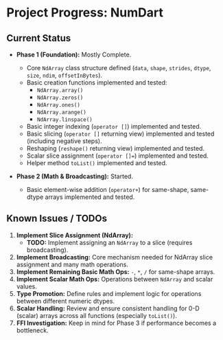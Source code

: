 # Project Progress: NumDart

## Current Status

- **Phase 1 (Foundation):** Mostly Complete.
  - Core `NdArray` class structure defined (`data`, `shape`, `strides`, `dtype`,
    `size`, `ndim`, `offsetInBytes`).
  - Basic creation functions implemented and tested:
    - `NdArray.array()`
    - `NdArray.zeros()`
    - `NdArray.ones()`
    - `NdArray.arange()`
    - `NdArray.linspace()`
  - Basic integer indexing (`operator []`) implemented and tested.
  - Basic slicing (`operator []` returning view) implemented and tested
    (including negative steps).
  - Reshaping (`reshape()` returning view) implemented and tested.
  - Scalar slice assignment (`operator []=`) implemented and tested.
  - Helper method `toList()` implemented and tested.

- **Phase 2 (Math & Broadcasting):** Started.
  - Basic element-wise addition (`operator+`) for same-shape, same-dtype arrays
    implemented and tested.

## Known Issues / TODOs

1. **Implement Slice Assignment (NdArray):**
   - **TODO:** Implement assigning an `NdArray` to a slice (requires
     broadcasting).
2. **Implement Broadcasting:** Core mechanism needed for NdArray slice
   assignment and many math operations.
3. **Implement Remaining Basic Math Ops:** `-`, `*`, `/` for same-shape arrays.
4. **Implement Scalar Math Ops:** Operations between `NdArray` and scalar
   values.
5. **Type Promotion:** Define rules and implement logic for operations between
   different numeric dtypes.
6. **Scalar Handling:** Review and ensure consistent handling for 0-D (scalar)
   arrays across all functions (especially `toList()`).
7. **FFI Investigation:** Keep in mind for Phase 3 if performance becomes a
   bottleneck.
